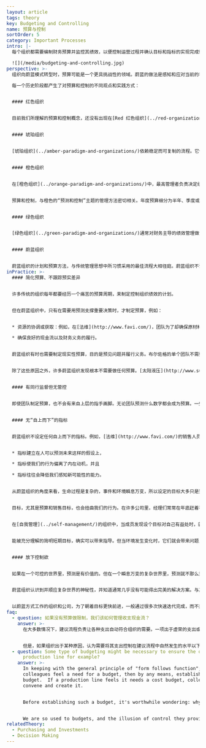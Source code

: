 ```yaml
---
layout: article
tags: theory
key: Budgeting and Controlling
name: 预算与控制
sortOrder: 5
category: Important Processes
intro: |-
  每个组织都需要编制财务预算并监控其绩效，以便控制运营过程并确认目标和指标的实现完成情况。本文论述了如何制定、监控预算，以及如何使用控制流程来达成结果。

  ![](/media/budgeting-and-controlling.jpg)
perspective: >-
  组织向蔚蓝模式转型时，预算可能是一个更具挑战性的领域。蔚蓝的做法是感知和应对当前的状况，而不是试图通过预算和其他手段来控制，这与橙色甚至绿色的做法明显不同。从蔚蓝的角度来看，制定预算而带来的控制可能会阻碍组织的感知并进行真实反应的能力。

  每一个历史阶段都产生了对预算和控制的不同观点和实践方式：


  #### 红色组织


  目前我们所理解的预算和控制概念，还没有出现在[Red 红色组织](../red-organizations/) 中。他们的计划往往是短期的，因当时制定长期战略的能力很有限。红色的重点通常是对新的威胁或机遇进行回应，以便榨取或从中获利。


  #### 琥珀组织


  [琥珀组织](../amber-paradigm-and-organizations/)依赖稳定而可复制的流程。它们还创建了明确定义的结构和等级制度。这些特征加在一起，使得项目和计划的交付规模能力比红色组织大得多。琥珀为实现一些能充分理解并可预测的目标，而通过规划和预算确定所需资源。计划是一个自上而下的过程，完成的预算会下放到组织的更下级层面。


  #### 橙色组织


  在[橙色组织](../orange-paradigm-and-organizations/)中，最高管理者负责决定组织的战略和方向。然后将这些计划层次分解为等级结构更下级单元的目标和指标。为了达到预期目标，每一级经理都会制定必要的计划和预算。这通常是个年度预算流程。计划通常包括支出预算（成本中心）或目标收入（利润中心），以及投资预算。然后各级指标被分层下推到每个单位和团队，允许目标管理：只要实现这些预算目标，每个团队都有一定的自由来决定如何实现。


  预算和控制，与橙色的“预测和控制”主题的管理方法密切相关。年度预算细分为半年、季度或月度计划。会计和财务部门在每个周期结束时跟踪这些数字，并比较结果与计划。当结果与预测不符时，管理者常常被要求解释差距，并提出纠正措施。


  #### 绿色组织


  [绿色组织](../green-paradigm-and-organizations/)通常对财务主导的绩效管理做法感到不安。虽然仍在使用“预测和控制”方法，但其他非财务指标（例如，成员敬业度和客户满意度）也被放在同样重要的位置。预算编制与橙色组织类似，但考虑的要素可能会更广泛，并通过“自下而上”和“自上而下”并用的方法来达成一致。


  #### 蔚蓝组织


  蔚蓝组织的计划和预算方法，与传统管理思想中所习惯采用的最佳流程大相径庭。蔚蓝组织不试图预测和控制，而是尽可能多地感知和响应环境。通常使用简化的预算，目的是为了获得信息，而不是为了实施控制才跟踪计实差异。制定预算的目的是出于实际需要，例如协调资源，确保现金流良好，确保财务义务和负债得到偿付。
inPractice: >-
  #### 简化预算、不跟踪预实差异


  许多传统的组织每年都要经历一个痛苦的预算周期，来制定控制组织绩效的计划。


  但在蔚蓝组织中，只有在需要用预测支撑重要决策时，才制定预算，例如：


  * 资源的协调或获取：例如，在[法维](http://www.favi.com/)，团队为了却确保原材料进货合同，而每年一次制定粗略的分月预测。

  * 确保良好的现金流以及财务义务的履行。


  蔚蓝组织有时也需要制定现实性预算，目的是预见问题并履行义务。布尔佐格的单个团队不需要进行任何重大的采购或投资，因此不需要团队预算。但在组织整体层面上，对其预期现金流做了一个简单的预测（可以缩短在一页纸内），目的是用来了解来年能允许成立多少个新团队（发展投资）。因新团队可能需要长达一年的时间来实现盈亏平衡，所以希望确保它们能够得到支持和持续。


  除了这些原因之外，许多蔚蓝组织发现根本不需要做任何预算。[太阳液压](http://www.sunhydraulics.com/)就不做预算（如果董事会要求预算，就做一个可以容纳在一页纸内的粗略预算）。


  #### 有同行监督但无管控


  即使团队制定预算，也不会有来自上层的指手画脚。无论团队预测什么数字都会成为预算。一些公司发现，同行团队互相质疑预算的方法很有益。按照[自我管理](../self-management/)的精神，没有人可以强迫一个团队改变他们的人数。例如，在晨星，各单元团队向预算工作组提交预算和投资计划。预算小组由来自企业各个部门的志愿者组成，负责对收到的预算数字提出质疑，并提出意见和建议。[AES](http://www.aes.com/)过去也有类似的流程。


  #### 无“自上而下”的指标


  蔚蓝组织不设定任何自上而下的指标。例如，[法维](http://www.favi.com/)的销售人员不用背销售指标。因为他们认为从进化论的观点来看，指标会带来问题，至少有三个角度的原因：


  * 指标建立在人可以预测未来这样的假设上，

  * 指标使我们的行为偏离了内在动机，并且

  * 指标往往会降低我们感知新可能性的能力。


  从蔚蓝组织的角度来看，生命过程是复杂的，事件和环境瞬息万变，所以设定的目标大多只是猜测。设定一年之后的目标是不可能的。所以大多数情况下，预算就只是个拍脑袋的数字——要么容易达到而毫无意义，要么充满挑战迫使人们必须走捷径。从长远来看，这两种情况都会给组织带来危害。


  目标，尤其是预算和销售目标，也会扭曲我们的行为。在许多公司里，经理们常常在年底赶着花掉剩下的预算，有时甚至花在毫无意义的项目上，因为他们担心下一年的资金可能会被削减。如果不制定指标，这些游戏就会消失。成员就可以自由地挖掘自己的内在动力，尽自己所能做到最好。


  在[自我管理](../self-management/)的组织中，当成员发现设个目标对自己有益处时，就可以自主选择给自己设定目标，就像一个通过扩展目标来激励自己的业余跑步爱好者。在[FAVI法维](http://www.favi.com/)，操作人员会自觉为自己设定加工零件的目标时间，并根据目标监控自己的性能。


  能被充分理解的简明短期目标，确实可以带来指导。但当环境发生变化时，它们就会带来问题，而且目标不会自动做出相应的改变。


  #### 放下控制欲


  如果在一个可控的世界里，预测是有价值的。但在一个瞬息万变的复杂世界里，预测就不那么重要。制定预算并对照预算进行管理等于是在预测未来。


  蔚蓝组织认识到并顺应复杂世界的神秘性，并知道通常几乎没有可能得出完美的解决方案。与其等待详细分析后再采取行动，不如确定一个可快速实施的可行的解决方案，这样更有效。当新信息出现时，随时都可以重新审视和改进决策。从这个角度来看，为未来很长期间制定预算，并试图进行控制是没有意义的。


  以蔚蓝方式工作的组织和公司，为了朝着目标更快前进，一般通过很多次快速迭代完成，而不是几次巨大的飞跃。实践证明了一个悖论，当人们放弃控制的幻觉，学会在实际情况发生时与之合作，往往会感到更安全。
faq:
  - question: 如果没有预算做限制，我们该如何管理收支现金流？
    answer: >-
      在大多数情况下，建议流程负责让各种支出自动符合组织的需要。一项出于虚荣的支出或出于成员个人偏好而非组织需要的项目，往往无法在建议流程中幸存下来（如果发生这种情况，另一个人可以启动另一个建议流程来进行纠正，或如果来不及用建议流程纠正，就启动[冲突解决流程](../conflict-resolution/)来阻止）。另一个倾向于抑制支出的因素是：在传统组织中，管理者经常用预算规模来衡量自己的重要性，因此经常努力增加预算，并确保花掉分配给他们的任何预算。自我管理组织不会用预算规模来衡量自己的重要性，因而减少了很多不必要的开支。


      但是，如果组织出于某种原因，认为需要将其支出控制在建议流程中自然发生的水平以下（因为该组织资金短缺，或者因为可追求的机会多于可用的现金），也可以建立预算流程，但只是作为讨论优先支出事项的手段。在实践中，可用与确定[投资](../purchasing-and-investments/)预算同样的方法来建立此类流程。
  - question: Some type of budgeting might be necessary to ensure the operation of a
      production line for example?
    answer: >-
      In keeping with the general principle of "form follows function"; if
      colleagues feel a need for a budget, then by any means, establish a
      budget.  If a production line feels it needs a cost budget, colleagues can
      convene and create it.


      Before establishing such a budget, it's worthwhile wondering: why do we need a budget?  Often the answer is simply "to control our costs".  In many cases, in order to control your costs, you don't need to ***anticipate*** the future with a budget.  It's enough to measure and monitor your cost ***after the facts*** on a recurring basis - say every month.


      We are so used to budgets, and the illusion of control they provide, that we might simply establish a budget out of habit, because we feel naked in the absence of budgets.  The key question is: "what's the kind of decision we need to take for which we need a budget?".  A budget is needed only if it helps anticipate, if the presence of a budget would lead to a different decision on a specific decision.
relatedTheory:
  - Purchasing and Investments
  - Decision Making
---
```

